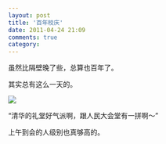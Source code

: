 ```yaml
---
layout: post
title: '百年校庆'
date: 2011-04-24 21:09
comments: true
category: 
---
```

    

虽然比隔壁晚了些，总算也百年了。

其实总有这么一天的。

[![](http://qingpei.me/images/in_post/Tsinghua100_Logo.jpg)](/?p=38016)

“清华的礼堂好气派啊，跟人民大会堂有一拼啊～”

上午到会的人级别也真够高的。
